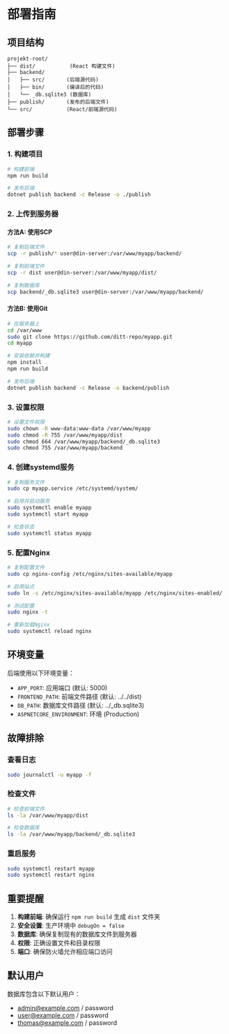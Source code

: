 # 部署指南

## 项目结构
```
projekt-root/
├── dist/           (React 构建文件)
├── backend/
│   ├── src/       (后端源代码)
│   ├── bin/       (编译后的代码)
│   └── _db.sqlite3 (数据库)
├── publish/       (发布的后端文件)
└── src/           (React/前端源代码)
```

## 部署步骤

### 1. 构建项目
```bash
# 构建前端
npm run build

# 发布后端
dotnet publish backend -c Release -o ./publish
```

### 2. 上传到服务器

#### 方法A: 使用SCP
```bash
# 复制后端文件
scp -r publish/* user@din-server:/var/www/myapp/backend/

# 复制前端文件
scp -r dist user@din-server:/var/www/myapp/dist/

# 复制数据库
scp backend/_db.sqlite3 user@din-server:/var/www/myapp/backend/
```

#### 方法B: 使用Git
```bash
# 在服务器上
cd /var/www
sudo git clone https://github.com/ditt-repo/myapp.git
cd myapp

# 安装依赖并构建
npm install
npm run build

# 发布后端
dotnet publish backend -c Release -o backend/publish
```

### 3. 设置权限
```bash
# 设置文件权限
sudo chown -R www-data:www-data /var/www/myapp
sudo chmod -R 755 /var/www/myapp/dist
sudo chmod 664 /var/www/myapp/backend/_db.sqlite3
sudo chmod 755 /var/www/myapp/backend
```

### 4. 创建systemd服务
```bash
# 复制服务文件
sudo cp myapp.service /etc/systemd/system/

# 启用并启动服务
sudo systemctl enable myapp
sudo systemctl start myapp

# 检查状态
sudo systemctl status myapp
```

### 5. 配置Nginx
```bash
# 复制配置文件
sudo cp nginx-config /etc/nginx/sites-available/myapp

# 启用站点
sudo ln -s /etc/nginx/sites-available/myapp /etc/nginx/sites-enabled/

# 测试配置
sudo nginx -t

# 重新加载Nginx
sudo systemctl reload nginx
```

## 环境变量

后端使用以下环境变量：
- `APP_PORT`: 应用端口 (默认: 5000)
- `FRONTEND_PATH`: 前端文件路径 (默认: ../../dist)
- `DB_PATH`: 数据库文件路径 (默认: ../_db.sqlite3)
- `ASPNETCORE_ENVIRONMENT`: 环境 (Production)

## 故障排除

### 查看日志
```bash
sudo journalctl -u myapp -f
```

### 检查文件
```bash
# 检查前端文件
ls -la /var/www/myapp/dist

# 检查数据库
ls -la /var/www/myapp/backend/_db.sqlite3
```

### 重启服务
```bash
sudo systemctl restart myapp
sudo systemctl restart nginx
```

## 重要提醒

1. **构建前端**: 确保运行 `npm run build` 生成 `dist` 文件夹
2. **安全设置**: 生产环境中 `debugOn = false`
3. **数据库**: 确保复制现有的数据库文件到服务器
4. **权限**: 正确设置文件和目录权限
5. **端口**: 确保防火墙允许相应端口访问

## 默认用户

数据库包含以下默认用户：
- admin@example.com / password
- user@example.com / password  
- thomas@example.com / password
